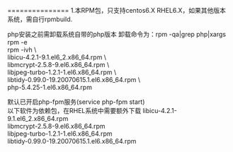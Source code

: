 ===============
1.本RPM包，只支持centos6.X RHEL6.X，如果其他版本系统，需自行rpmbuild.

php安装之前需卸载系统自带的php版本
卸载命令为：rpm -qa|grep php|xargs rpm -e   
rpm -ivh \    
libicu-4.2.1-9.1.el6_2.x86_64.rpm  \   
libmcrypt-2.5.8-9.el6.x86_64.rpm    \       
libjpeg-turbo-1.2.1-1.el6.x86_64.rpm  \   
libtidy-0.99.0-19.20070615.1.el6.x86_64.rpm  \   
php-5.4.25-1.el6.x86_64.rpm   

默认已开启php-fpm服务(service php-fpm start)  
以下软件为依赖包，在RHEL系统中需要额外下载
libicu-4.2.1-9.1.el6_2.x86_64.rpm    
libmcrypt-2.5.8-9.el6.x86_64.rpm       
libjpeg-turbo-1.2.1-1.el6.x86_64.rpm    
libtidy-0.99.0-19.20070615.1.el6.x86_64.rpm  
